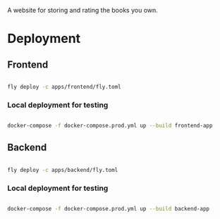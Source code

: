 A website for storing and rating the books you own.

# Deployment

## Frontend

```bash

fly deploy -c apps/frontend/fly.toml

```

### Local deployment for testing

```bash

docker-compose -f docker-compose.prod.yml up --build frontend-app

```

## Backend

```bash

fly deploy -c apps/backend/fly.toml

```

### Local deployment for testing

```bash

docker-compose -f docker-compose.prod.yml up --build backend-app

```
